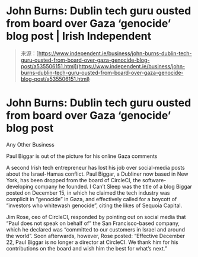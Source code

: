 <!--yml
category: 未分类
date: 2024-05-27 14:36:41
-->

# John Burns: Dublin tech guru ousted from board over Gaza ‘genocide’ blog post | Irish Independent

> 来源：[https://www.independent.ie/business/john-burns-dublin-tech-guru-ousted-from-board-over-gaza-genocide-blog-post/a535506151.html](https://www.independent.ie/business/john-burns-dublin-tech-guru-ousted-from-board-over-gaza-genocide-blog-post/a535506151.html)

# John Burns: Dublin tech guru ousted from board over Gaza ‘genocide’ blog post

Any Other Business

Paul Biggar is out of the picture for his online Gaza comments

A second Irish tech entrepreneur has lost his job over social-media posts about the Israel-Hamas conflict. Paul Biggar, a Dubliner now based in New York, has been dropped from the board of CircleCI, the software-developing company he founded. I Can’t Sleep was the title of a blog Biggar posted on December 15, in which he claimed the tech industry was complicit in “genocide” in Gaza, and effectively called for a boycott of “investors who whitewash genocide”, citing the likes of Sequoia Capital.

Jim Rose, ceo of CircleCI, responded by pointing out on social media that “Paul does not speak on behalf of” the San Francisco-based company, which he declared was “committed to our customers in Israel and around the world”. Soon afterwards, however, Rose posted: “Effective December 22, Paul Biggar is no longer a director at CircleCI. We thank him for his contributions on the board and wish him the best for what’s next.”